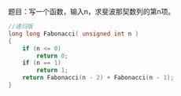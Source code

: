 题目：写一个函数，输入n，求斐波那契数列的第n项。

```cpp
//递归版
long long Fabonacci( unsigned int n )
{
    if (n <= 0)
        return 0;
    if (n == 1)
        return 1;
    return Fabonacci(n - 2) + Fabonacci(n - 1);
}
```

